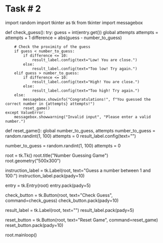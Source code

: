 # Task # 2
import random
import tkinter as tk
from tkinter import messagebox

def check_guess():
    try:
        guess = int(entry.get())
        global attempts
        attempts = attempts + 1
        difference = abs(guess - number_to_guess)

        # Check the proximity of the guess
        if guess < number_to_guess:
            if difference <= 10:
                result_label.config(text="Low! You are close.")
            else:
                result_label.config(text="Too low! Try again.")
        elif guess > number_to_guess:
            if difference <= 10:
                result_label.config(text="High! You are close.")
            else:
                result_label.config(text="Too high! Try again.")
        else:
            messagebox.showinfo("Congratulations!", f"You guessed the correct number in {attempts} attempts!")
            reset_game()
    except ValueError:
        messagebox.showwarning("Invalid input", "Please enter a valid number.")

def reset_game():
    global number_to_guess, attempts
    number_to_guess = random.randint(1, 100)
    attempts = 0
    result_label.config(text="")



number_to_guess = random.randint(1, 100)
attempts = 0


root = tk.Tk()
root.title("Number Guessing Game")
root.geometry("500x300")


instruction_label = tk.Label(root, text="Guess a number between 1 and 100:")
instruction_label.pack(pady=10)

entry = tk.Entry(root)
entry.pack(pady=5)

check_button = tk.Button(root, text="Check Guess", command=check_guess)
check_button.pack(pady=10)

result_label = tk.Label(root, text="")
result_label.pack(pady=5)

reset_button = tk.Button(root, text="Reset Game", command=reset_game)
reset_button.pack(pady=10)


root.mainloop()
